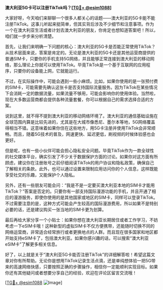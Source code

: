 **澳大利亚5G卡可以注册TikTok吗？[[TG💪+ @esim1088](https://t.me/s/esim1088)]**

大家好呀，今天咱们来聊聊一个很多人都关心的话题——澳大利亚的5G卡能不能注册TikTok。这事儿听起来挺简单，但其实背后涉及不少细节和注意事项。作为一个在澳大利亚生活或者计划去澳大利亚的朋友，你肯定也想知道答案吧！所以，咱们就一步步来分析清楚。

首先，让我们来明确一下问题的核心：澳大利亚的5G卡是否能正常使用TikTok？从技术层面来说，答案是肯定的。无论是澳大利亚的5G卡还是其他运营商提供的普通SIM卡，只要你的手机支持5G网络，并且能够正常连接到澳大利亚的移动网络，那么理论上你就可以使用TikTok。毕竟TikTok是一个基于互联网的应用程序，只要你的设备能上网，它就能运行。

不过，在实际操作中，可能会遇到一些小麻烦。比如，如果你使用的是一张预付费的SIM卡，可能需要先确认这张卡是否支持国际流量服务。因为TikTok在某些情况下会消耗一定的数据流量，如果流量不够用，可能会影响你的使用体验。当然啦，现在大多数运营商都会提供各种流量套餐，你可以根据自己的需求选择合适的方案。

说到这里，就不得不提到澳大利亚的移动网络环境了。澳大利亚的通信基础设施在全球范围内算是比较先进的，尤其是在大城市像悉尼、墨尔本等地，5G网络覆盖得相当不错。这意味着如果你住在这些地方，用5G卡注册并使用TikTok会非常顺畅。而且，随着5G技术的普及，网速更快、延迟更低，刷视频的时候体验感也会更好。

但是呢，也有一些小伙伴可能会担心隐私安全问题。毕竟TikTok作为一款全球性的社交媒体平台，确实引发了不少关于数据保护方面的讨论。如果你对这方面有所顾虑，建议你在注册账号之前仔细阅读TikTok的用户协议和隐私政策，确保自己了解相关的条款。此外，也可以通过设置来限制应用访问你的个人信息，这样既能享受社交的乐趣，又能保护个人隐私。

另外，还有一些朋友可能会问：“我是不是一定要买澳大利亚本地的SIM卡才能用TikTok？”答案是否定的。只要你有一部支持国际漫游功能的手机，并且开通了相应的漫游服务，即使你使用的是其他国家或地区的SIM卡，同样可以登录TikTok。不过需要注意的是，这种方式可能会产生较高的国际漫游费用，所以如果不是特别必要的话，还是建议购买一张当地的SIM卡更为划算。

最后再给大家分享一个小贴士：如果你想在澳大利亚长期居住或者工作学习，不妨考虑一下eSIM卡哦！这种新型的虚拟SIM卡不仅方便携带，还能随时切换不同的网络运营商，非常适合经常旅行或者更换地点的人群。而且现在很多国家和地区都开始支持eSIM卡了，包括澳大利亚。如果你感兴趣的话，可以搜索“澳大利亚eSIM卡”了解更多相关信息。

好了，以上就是关于“澳大利亚5G卡能否注册TikTok”的详细解答啦！希望这篇文章对你有所帮助。无论你是想用TikTok记录生活点滴，还是单纯想体验一把5G带来的高速网络快感，只要按照正确的步骤操作，相信你一定能顺利实现目标。如果你还有其他疑问或者想要分享自己的经验，欢迎在评论区留言交流哦！

[[TG💪+ @esim1088](https://t.me/s/esim1088) ![Image](https://i.postimg.cc/4NQfJmqS/Snipaste-2025-05-13-00-14-12.png)]
